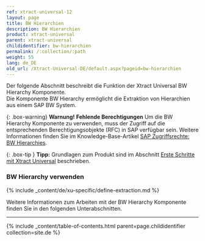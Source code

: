 ```yaml
---
ref: xtract-universal-12
layout: page
title: BW Hierarchien
description: BW Hierarchien
product: xtract-universal
parent: xtract-universal
childidentifier: bw-hierarchien
permalink: /:collection/:path
weight: 55
lang: de_DE
old_url: /Xtract-Universal-DE/default.aspx?pageid=bw-hierarchien
---
```

Der folgende Abschnitt beschreibt die Funktion der Xtract Universal BW Hierarchy Komponente.<br>
Die Komponente BW Hierarchy ermöglicht die Extraktion von Hierarchien aus einem SAP BW System.

{: .box-warning}
**Warnung!** **Fehlende Berechtigungen**
Um die BW Hierarchy Komponente zu verwenden, muss der Zugriff auf die entsprechenden Berechtigungsobjekte (RFC) in SAP verfügbar sein. 
Weitere Informationen finden Sie im Knowledge-Base-Artikel [SAP Zugriffsrechte: BW Hierarchies](https://kb.theobald-software.com/sap/authority-objects-sap-user-rights#bw-hierarchies).


{: .box-tip }
**Tipp:** Grundlagen zum Produkt sind im Abschnitt [Erste Schritte mit Xtract Universal](./erste-schritte) beschrieben.

### BW Hierarchy verwenden
{% include _content/de/xu-specific/define-extraction.md %}

Weitere Informationen zum Arbeiten mit der BW Hierarchy Komponente finden Sie in den folgenden Unterabschnitten.

---

{% include _content/table-of-contents.html parent=page.childidentifier collection=site.de %}
